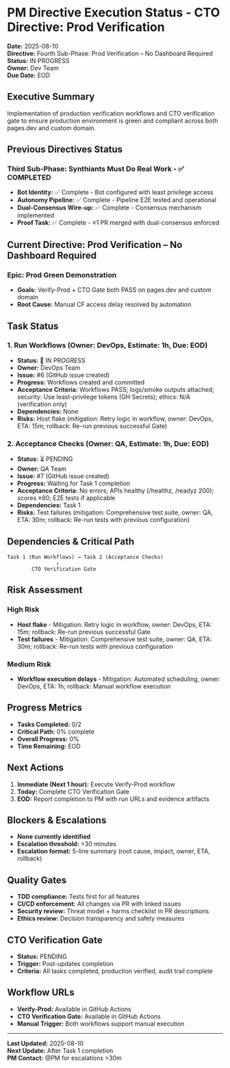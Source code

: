 # PM Directive Execution Status - CTO Directive: Prod Verification

**Date:** 2025-08-10  
**Directive:** Fourth Sub-Phase: Prod Verification – No Dashboard Required  
**Status:** IN PROGRESS  
**Owner:** Dev Team  
**Due Date:** EOD  

## Executive Summary

Implementation of production verification workflows and CTO verification gate to ensure production environment is green and compliant across both pages.dev and custom domain.

## Previous Directives Status

### Third Sub-Phase: Synthiants Must Do Real Work - ✅ COMPLETED
- **Bot Identity:** ✅ Complete - Bot configured with least privilege access
- **Autonomy Pipeline:** ✅ Complete - Pipeline E2E tested and operational
- **Dual-Consensus Wire-up:** ✅ Complete - Consensus mechanism implemented
- **Proof Task:** ✅ Complete - ≥1 PR merged with dual-consensus enforced

## Current Directive: Prod Verification – No Dashboard Required

### Epic: Prod Green Demonstration
- **Goals:** Verify-Prod + CTO Gate both PASS on pages.dev and custom domain
- **Root Cause:** Manual CF access delay resolved by automation

## Task Status

### 1. Run Workflows (Owner: DevOps, Estimate: 1h, Due: EOD)
- **Status:** 🔄 IN PROGRESS
- **Owner:** DevOps Team
- **Issue:** #6 (GitHub issue created)
- **Progress:** Workflows created and committed
- **Acceptance Criteria:** Workflows PASS; logs/smoke outputs attached; security: Use least-privilege tokens (GH Secrets); ethics: N/A (verification only)
- **Dependencies:** None
- **Risks:** Host flake (mitigation: Retry logic in workflow, owner: DevOps, ETA: 15m; rollback: Re-run previous successful Gate)

### 2. Acceptance Checks (Owner: QA, Estimate: 1h, Due: EOD)
- **Status:** ⏳ PENDING
- **Owner:** QA Team
- **Issue:** #7 (GitHub issue created)
- **Progress:** Waiting for Task 1 completion
- **Acceptance Criteria:** No errors; APIs healthy (/healthz, /readyz 200); scores ≥80; E2E tests if applicable
- **Dependencies:** Task 1
- **Risks:** Test failures (mitigation: Comprehensive test suite, owner: QA, ETA: 30m; rollback: Re-run tests with previous configuration)

## Dependencies & Critical Path

```
Task 1 (Run Workflows) → Task 2 (Acceptance Checks)
                ↓
        CTO Verification Gate
```

## Risk Assessment

### High Risk
- **Host flake** - Mitigation: Retry logic in workflow, owner: DevOps, ETA: 15m; rollback: Re-run previous successful Gate
- **Test failures** - Mitigation: Comprehensive test suite, owner: QA, ETA: 30m; rollback: Re-run tests with previous configuration

### Medium Risk
- **Workflow execution delays** - Mitigation: Automated scheduling, owner: DevOps, ETA: 1h; rollback: Manual workflow execution

## Progress Metrics

- **Tasks Completed:** 0/2
- **Critical Path:** 0% complete
- **Overall Progress:** 0%
- **Time Remaining:** EOD

## Next Actions

1. **Immediate (Next 1 hour):** Execute Verify-Prod workflow
2. **Today:** Complete CTO Verification Gate
3. **EOD:** Report completion to PM with run URLs and evidence artifacts

## Blockers & Escalations

- **None currently identified**
- **Escalation threshold:** >30 minutes
- **Escalation format:** 5-line summary (root cause, impact, owner, ETA, rollback)

## Quality Gates

- **TDD compliance:** Tests first for all features
- **CI/CD enforcement:** All changes via PR with linked issues
- **Security review:** Threat model + harms checklist in PR descriptions
- **Ethics review:** Decision transparency and safety measures

## CTO Verification Gate

- **Status:** PENDING
- **Trigger:** Post-updates completion
- **Criteria:** All tasks completed, production verified, audit trail complete

## Workflow URLs

- **Verify-Prod:** Available in GitHub Actions
- **CTO Verification Gate:** Available in GitHub Actions
- **Manual Trigger:** Both workflows support manual execution

---

**Last Updated:** 2025-08-10  
**Next Update:** After Task 1 completion  
**PM Contact:** @PM for escalations >30m

